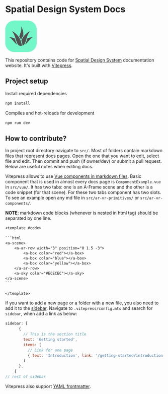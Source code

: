 # Spatial Design System Docs

<img src="src/public/spatial-design-system-logo-dark.png" alt="Spatial Design System logo" height="100" />

This repository contains code for [Spatial Design System](https://github.com/SpatialHub-MENDELU/spatial-design-system) documentation website. It's built with [Vitepress](https://vitepress.dev/guide/what-is-vitepress).

## Project setup

Install required dependencies

```bash
npm install
```

Compiles and hot-reloads for development

```bash
npm run dev
```

## How to contribute?

In project root directory navigate to `src/`. Most of folders contain markdown files that represent docs pages. Open the one that you want to edit, select file and edit. Then commit and push (if owner/dev) or submit a pull request. Below are useful notes when editing docs.

Vitepress allows to use [Vue components in markdown files](https://vitepress.dev/guide/using-vue). Basic component that is used in almost every docs page is `ComponentExample.vue` in `src/vue/`. It has two tabs: one is an A-Frame scene and the other is a code snippet (for that scene). For these two tabs component has two slots. To see an example open any md file in `src/ar-vr-primitives/` or `src/ar-vr-components/`. 

**NOTE**: markdown code blocks (whenever is nested in html tag) should be separated by one line.


````
<template #code>  

```html
<a-scene>
    <a-ar-row width="3" position="0 1.5 -3">
        <a-box color="red"></a-box>
        <a-box color="blue"></a-box>
        <a-box color="yellow"></a-box>
    </a-ar-row>
    <a-sky color="#ECECEC"></a-sky>
</a-scene>
```

</template>
````

If you want to add a new page or a folder with a new file, you also need to add it to the [sidebar](https://vitepress.dev/reference/default-theme-sidebar#sidebar). Navigate to `.vitepress/config.mts` and search for `sidebar`, when add a link as below:
```js
sidebar: [
      {
        // This is the section title
        text: 'Getting started',
        items: [
          // Link for one page
          { text: 'Introduction', link: '/getting-started/introduction' }
        ]
      },
    {
// rest of sidebar
```

Vitepress also support [YAML frontmatter](https://vitepress.dev/guide/frontmatter).




